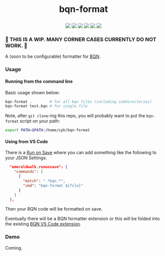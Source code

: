 # <p align="center">bqn-format</p>

<p align="center">
    <a href="https://github.com/codereport/bqn-format/issues" alt="contributions welcome">
        <img src="https://img.shields.io/badge/contributions-welcome-brightgreen.svg?style=flat" /></a>
    <a href="https://lbesson.mit-license.org/" alt="MIT license">
        <img src="https://img.shields.io/badge/License-MIT-blue.svg" /></a>
    <a href="mlochbaum.github.io/BQN">
        <img src="https://img.shields.io/badge/BQN-0.7-ff69b4.svg"/></a>
    <a href="https://github.com/codereport?tab=followers" alt="GitHub followers">
        <img src="https://img.shields.io/github/followers/codereport.svg?style=social&label=Follow" /></a>
    <a href="https://GitHub.com/codereport/bqn-format/stargazers/" alt="GitHub stars">
        <img src="https://img.shields.io/github/stars/codereport/bqn-format.svg?style=social&label=Star" /></a>
    <a href="https://twitter.com/code_report" alt="Twitter">
        <img src="https://img.shields.io/twitter/follow/code_report.svg?style=social&label=@code_report" /></a>
</p>

### 🚧 THIS IS A WIP. MANY CORNER CASES CURRENTLY DO NOT WORK.  🚧

A (soon to be configurable) formatter for [BQN](https://mlochbaum.github.io/BQN).

### Usage

#### Running from the command line

Basic usage shown below:
```bash
bqn-format .        # for all bqn files (including subdirectories)
bqn-format test.bqn # for single file
```

Note, after `git clone`-ing this repo, you will probably want to put the `bqn-format` script on your path:
```bash
export PATH=$PATH:/home/cph/bqn-format
```

#### Using from VS Code

There is a [Run on Save](https://marketplace.visualstudio.com/items?itemName=emeraldwalk.RunOnSave) where you can add something like the following to your JSON Settings:

```json
  "emeraldwalk.runonsave": {
    "commands": [
      {
        "match": ".*bqn.*",
        "cmd": "bqn-format ${file}"
      }
    ]
  },
```

Then your BQN code will be formatted on save.

Eventually there will be a BQN formatter extension or this will be folded into the existing [BQN VS Code extension](https://marketplace.visualstudio.com/items?itemName=mk12.bqn).

### Demo

Coming.



